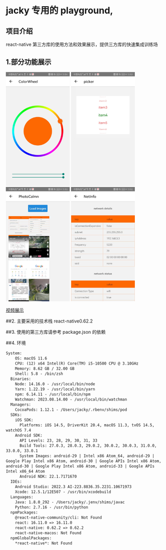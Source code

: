 # jacky 专用的 playground,

## 项目介绍

react-native 第三方库的使用方法和效果展示，提供三方库的快速集成训练场

## 1.部分功能展示

<!-- ![拾色器](./doc/src/images/841695023709_.pic.jpg)
![拾色器](./doc/src/images/851695023710_.pic.jpg)
![拾色器](./doc/src/images/861695023712_.pic.jpg)
![拾色器](./doc/src/images/871695023714_.pic.jpg) -->
<img width="200px" src="./doc/src/images/841695023709_.pic.jpg" alt="图片描述">
<img  width="200px" src="./doc/src/images/851695023710_.pic.jpg" alt="图片描述">
<img  width="200px" src="./doc/src/images/861695023712_.pic.jpg" alt="图片描述">
<img  width="200px" src="./doc/src/images/871695023714_.pic.jpg" alt="图片描述">

[视频展示](https://www.zhihu.com/zvideo/1687141395255635968)

##2. 主要采用的技术栈 react-native0.62.2

##3. 使用的第三方库请参考 package.json 的依赖

##4. 环境

```
System:
    OS: macOS 11.6
    CPU: (12) x64 Intel(R) Core(TM) i5-10500 CPU @ 3.10GHz
    Memory: 8.62 GB / 32.00 GB
    Shell: 5.8 - /bin/zsh
  Binaries:
    Node: 14.16.0 - /usr/local/bin/node
    Yarn: 1.22.19 - /usr/local/bin/yarn
    npm: 6.14.11 - /usr/local/bin/npm
    Watchman: 2023.08.14.00 - /usr/local/bin/watchman
  Managers:
    CocoaPods: 1.12.1 - /Users/jacky/.rbenv/shims/pod
  SDKs:
    iOS SDK:
      Platforms: iOS 14.5, DriverKit 20.4, macOS 11.3, tvOS 14.5, watchOS 7.4
    Android SDK:
      API Levels: 23, 28, 29, 30, 31, 33
      Build Tools: 27.0.3, 28.0.3, 29.0.2, 30.0.2, 30.0.3, 31.0.0, 33.0.0, 33.0.1
      System Images: android-29 | Intel x86 Atom_64, android-29 | Google Play Intel x86 Atom, android-30 | Google APIs Intel x86 Atom, android-30 | Google Play Intel x86 Atom, android-33 | Google APIs Intel x86_64 Atom
      Android NDK: 22.1.7171670
  IDEs:
    Android Studio: 2022.3 AI-223.8836.35.2231.10671973
    Xcode: 12.5.1/12E507 - /usr/bin/xcodebuild
  Languages:
    Java: 1.8.0_292 - /Users/jacky/.jenv/shims/javac
    Python: 2.7.16 - /usr/bin/python
  npmPackages:
    @react-native-community/cli: Not Found
    react: 16.11.0 => 16.11.0
    react-native: 0.62.2 => 0.62.2
    react-native-macos: Not Found
  npmGlobalPackages:
    *react-native*: Not Found
```
